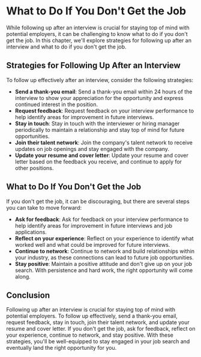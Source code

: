 What to Do If You Don't Get the Job
================================================================================

While following up after an interview is crucial for staying top of mind with potential employers, it can be challenging to know what to do if you don't get the job. In this chapter, we'll explore strategies for following up after an interview and what to do if you don't get the job.

Strategies for Following Up After an Interview
----------------------------------------------

To follow up effectively after an interview, consider the following strategies:

* **Send a thank-you email**: Send a thank-you email within 24 hours of the interview to show your appreciation for the opportunity and express continued interest in the position.
* **Request feedback**: Request feedback on your interview performance to help identify areas for improvement in future interviews.
* **Stay in touch**: Stay in touch with the interviewer or hiring manager periodically to maintain a relationship and stay top of mind for future opportunities.
* **Join their talent network**: Join the company's talent network to receive updates on job openings and stay engaged with the company.
* **Update your resume and cover letter**: Update your resume and cover letter based on the feedback you receive, and continue to apply for other positions.

What to Do If You Don't Get the Job
-----------------------------------

If you don't get the job, it can be discouraging, but there are several steps you can take to move forward:

* **Ask for feedback**: Ask for feedback on your interview performance to help identify areas for improvement in future interviews and job applications.
* **Reflect on your experience**: Reflect on your experience to identify what worked well and what could be improved for future interviews.
* **Continue to network**: Continue to network and build relationships within your industry, as these connections can lead to future job opportunities.
* **Stay positive**: Maintain a positive attitude and don't give up on your job search. With persistence and hard work, the right opportunity will come along.

Conclusion
----------

Following up after an interview is crucial for staying top of mind with potential employers. To follow up effectively, send a thank-you email, request feedback, stay in touch, join their talent network, and update your resume and cover letter. If you don't get the job, ask for feedback, reflect on your experience, continue to network, and stay positive. With these strategies, you'll be well-equipped to stay engaged in your job search and eventually land the right opportunity for you.

